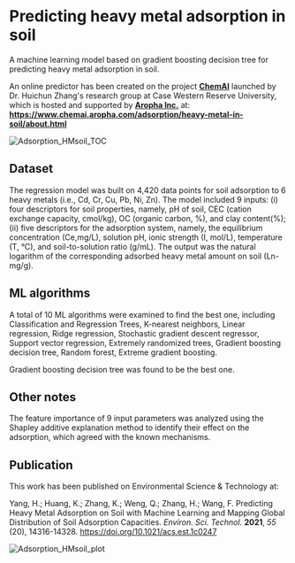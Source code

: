 # Predicting heavy metal adsorption in soil
A machine learning model based on gradient boosting decision tree for predicting heavy metal adsorption in soil.

An online predictor has been created on the project [**ChemAI**](https://www.chemai.aropha.com/) launched by Dr. Huichun Zhang's research group at Case Western Reserve University, which is hosted and supported by [**Aropha Inc.**](https://www.aropha.com/) at: **https://www.chemai.aropha.com/adsorption/heavy-metal-in-soil/about.html**

![Adsorption_HMsoil_TOC](https://user-images.githubusercontent.com/70991409/138607519-976e7eda-66fe-46c1-b591-0b59c15b8d75.png)


## Dataset
The regression model was built on 4,420 data points for soil adsorption to 6 heavy metals (i.e., Cd, Cr, Cu, Pb, Ni, Zn). The model included 9 inputs: (i) four descriptors for soil properties, namely, pH of soil, CEC (cation exchange capacity, cmol/kg), OC (organic carbon, %), and clay content(%); (ii) five descriptors for the adsorption system, namely, the equilibrium concentration (Ce,mg/L), solution pH, ionic strength (I, mol/L), temperature (T, °C), and soil-to-solution ratio (g/mL). The output was the natural logarithm of the corresponding adsorbed heavy metal amount on soil (Ln-mg/g).

## ML algorithms
A total of 10 ML algorithms were examined to find the best one, including Classification and Regression Trees, K-nearest neighbors, Linear regression, Ridge regression, Stochastic gradient descent regressor, Support vector regression, Extremely randomized trees, Gradient boosting decision tree, Random forest, Extreme gradient boosting.

Gradient boosting decision tree was found to be the best one.

## Other notes
The feature importance of 9 input parameters was analyzed using the Shapley additive explanation method to identify their effect on the adsorption, which agreed with the known mechanisms.

## Publication
This work has been published on Environmental Science & Technology at: 

Yang, H.; Huang, K.; Zhang, K.; Weng, Q.; Zhang, H.; Wang, F. Predicting Heavy Metal Adsorption on Soil with Machine Learning and Mapping Global Distribution of Soil Adsorption Capacities. *Environ. Sci. Technol.* **2021**, *55* (20), 14316-14328. https://doi.org/10.1021/acs.est.1c0247

![Adsorption_HMsoil_plot](https://user-images.githubusercontent.com/70991409/138607531-5f74f1ec-fa7d-4c70-8237-f334e85bc464.png)
